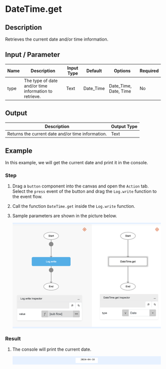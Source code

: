 # DateTime.get

## Description

Retrieves the current date and/or time information.

## Input / Parameter

| Name | Description | Input Type | Default | Options | Required |
| ------ | ------ | ------ | ------ | ------ | ------ |
| type | The type of date and/or time information to retrieve. | Text | Date_Time | Date_Time, Date, Time | No |

## Output

| Description | Output Type |
| ------ | ------ |
| Returns the current date and/or time information. | Text |

## Example

In this example, we will get the current date and print it in the console.

### Step

1. Drag a `button` component into the canvas and open the `Action` tab. Select the `press` event of the button and drag the `Log.write` function to the event flow.
2. Call the function `DateTime.get` inside the `Log.write` function.
3. Sample parameters are shown in the picture below.

    <div style="display:flex; align-items:center; justify-content:center; background-color: #E7F1FF;">
        <img src="./get-step-1.png"
        style="width: 100%; padding: 5px;"/>
    </div>

### Result

1. The console will print the current date.

    <div style="display:flex; align-items:center; justify-content:center; background-color: #E7F1FF;">
        <img src="./get-result-1.png"
        style="width: 15%; padding: 5px;"/>
    </div>